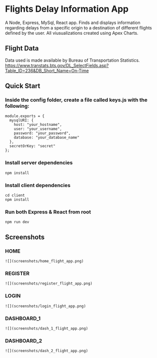 # Flights Delay Information App

A Node, Express, MySql, React app. Finds and displays information regarding delays from a specific origin to a destination of different flights defined by the user. All viusualizations created using Apex Charts.

## Flight Data

Data used is made available by Bureau of Transportation Statistics. https://www.transtats.bts.gov/DL_SelectFields.asp?Table_ID=236&DB_Short_Name=On-Time

## Quick Start

### Inside the config folder, create a file called keys.js with the following:

```
module.exports = {
  mysqlURI: {
    host: "your_hostname",
    user: "your_username",
    password: "your_password",
    database: "your_database_name"
  },
  secretOrKey: "secret"
};
```

### Install server dependencies

```
npm install
```

### Install client dependencies

```
cd client
npm install
```

### Run both Express & React from root

```
npm run dev
```

## Screenshots

### HOME

```
![](screenshots/home_flight_app.png)
```

### REGISTER

```
![](screenshots/register_flight_app.png)
```

### LOGIN

```
![](screenshots/login_flight_app.png)
```

### DASHBOARD_1

```
![](screenshots/dash_1_flight_app.png)
```

### DASHBOARD_2

```
![](screenshots/dash_2_flight_app.png)
```

